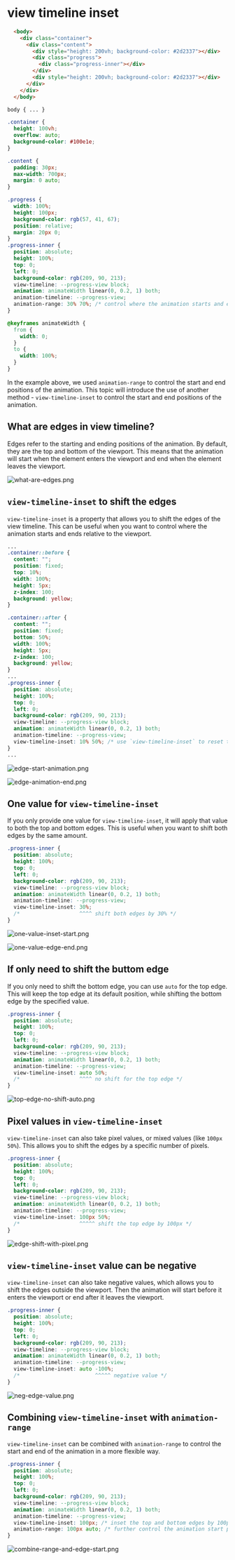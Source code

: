 # view timeline inset

```html
  <body>
    <div class="container">
      <div class="content">
        <div style="height: 200vh; background-color: #2d2337"></div>
        <div class="progress">
          <div class="progress-inner"></div>
        </div>
        <div style="height: 200vh; background-color: #2d2337"></div>
      </div>
    </div>
  </body>
```

```css
body { ... }

.container {
  height: 100vh;
  overflow: auto;
  background-color: #100e1e;
}

.content {
  padding: 30px;
  max-width: 700px;
  margin: 0 auto;
}

.progress {
  width: 100%;
  height: 100px;
  background-color: rgb(57, 41, 67);
  position: relative;
  margin: 20px 0;
}
.progress-inner {
  position: absolute;
  height: 100%;
  top: 0;
  left: 0;
  background-color: rgb(209, 90, 213);
  view-timeline: --progress-view block;
  animation: animateWidth linear(0, 0.2, 1) both;
  animation-timeline: --progress-view;
  animation-range: 30% 70%; /* control where the animation starts and ends */
}

@keyframes animateWidth {
  from {
    width: 0;
  }
  to {
    width: 100%;
  }
}
```


In the example above, we used `animation-range` to control the start and end positions of the animation. This topic will introduce the use of another method - `view-timeline-inset` to control the start and end positions of the animation.


## What are edges in view timeline?

Edges refer to the starting and ending positions of the animation. By default, they are the top and bottom of the viewport. This means that the animation will start when the element enters the viewport and end when the element leaves the viewport.


![what-are-edges.png](./what-are-edges.png)


## `view-timeline-inset` to shift the edges

`view-timeline-inset` is a property that allows you to shift the edges of the view timeline. This can be useful when you want to control where the animation starts and ends relative to the viewport.

```css
...
.container::before {
  content: "";
  position: fixed;
  top: 10%;
  width: 100%;
  height: 5px;
  z-index: 100;
  background: yellow;
}

.container::after {
  content: "";
  position: fixed;
  bottom: 50%;
  width: 100%;
  height: 5px;
  z-index: 100;
  background: yellow;
}
...
.progress-inner {
  position: absolute;
  height: 100%;
  top: 0;
  left: 0;
  background-color: rgb(209, 90, 213);
  view-timeline: --progress-view block;
  animation: animateWidth linear(0, 0.2, 1) both;
  animation-timeline: --progress-view;
  view-timeline-inset: 10% 50%; /* use `view-timeline-inset` to reset the edges */
}
...

```

![edge-start-animation.png](./edge-start-animation.png)


![edge-animation-end.png](./edge-animation-end.png)

## One value for `view-timeline-inset`

If you only provide one value for `view-timeline-inset`, it will apply that value to both the top and bottom edges. This is useful when you want to shift both edges by the same amount.


```css
.progress-inner {
  position: absolute;
  height: 100%;
  top: 0;
  left: 0;
  background-color: rgb(209, 90, 213);
  view-timeline: --progress-view block;
  animation: animateWidth linear(0, 0.2, 1) both;
  animation-timeline: --progress-view;
  view-timeline-inset: 30%;
  /*                   ^^^^ shift both edges by 30% */
}
```


![one-value-inset-start.png](./one-value-inset-start.png)

![one-value-edge-end.png](./one-value-edge-end.png)

## If only need to shift the buttom edge

If you only need to shift the bottom edge, you can use `auto` for the top edge. This will keep the top edge at its default position, while shifting the bottom edge by the specified value.

```css
.progress-inner {
  position: absolute;
  height: 100%;
  top: 0;
  left: 0;
  background-color: rgb(209, 90, 213);
  view-timeline: --progress-view block;
  animation: animateWidth linear(0, 0.2, 1) both;
  animation-timeline: --progress-view;
  view-timeline-inset: auto 50%;
  /*                   ^^^^ no shift for the top edge */
}
```

![top-edge-no-shift-auto.png](./top-edge-no-shift-auto.png)

## Pixel values in `view-timeline-inset`

`view-timeline-inset` can also take pixel values, or mixed values (like `100px 50%`). This allows you to shift the edges by a specific number of pixels.

```css
.progress-inner {
  position: absolute;
  height: 100%;
  top: 0;
  left: 0;
  background-color: rgb(209, 90, 213);
  view-timeline: --progress-view block;
  animation: animateWidth linear(0, 0.2, 1) both;
  animation-timeline: --progress-view;
  view-timeline-inset: 100px 50%;
  /*                   ^^^^^ shift the top edge by 100px */
}
```


![edge-shift-with-pixel.png](./edge-shift-with-pixel.png)

## `view-timeline-inset` value can be negative

`view-timeline-inset` can also take negative values, which allows you to shift the edges outside the viewport. Then the animation will start before it enters the viewport or end after it leaves the viewport.

```css
.progress-inner {
  position: absolute;
  height: 100%;
  top: 0;
  left: 0;
  background-color: rgb(209, 90, 213);
  view-timeline: --progress-view block;
  animation: animateWidth linear(0, 0.2, 1) both;
  animation-timeline: --progress-view;
  view-timeline-inset: auto -100%;
  /*                        ^^^^^ negative value */
}
```

![neg-edge-value.png](./neg-edge-value.png)


## Combining `view-timeline-inset` with `animation-range`

`view-timeline-inset` can be combined with `animation-range` to control the start and end of the animation in a more flexible way.

```css
.progress-inner {
  position: absolute;
  height: 100%;
  top: 0;
  left: 0;
  background-color: rgb(209, 90, 213);
  view-timeline: --progress-view block;
  animation: animateWidth linear(0, 0.2, 1) both;
  animation-timeline: --progress-view;
  view-timeline-inset: 100px; /* inset the top and bottom edges by 100px */
  animation-range: 100px auto; /* further control the animation start place by 100px */
}
```

![combine-range-and-edge-start.png](./combine-range-and-edge-start.png)


